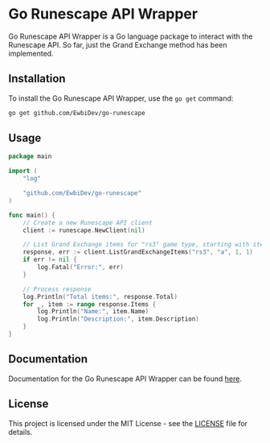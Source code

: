 # Go Runescape API Wrapper

Go Runescape API Wrapper is a Go language package to interact with the Runescape API. So far, just the Grand Exchange method has been implemented.

## Installation

To install the Go Runescape API Wrapper, use the `go get` command:

```sh
go get github.com/EwbiDev/go-runescape
```

## Usage

```go
package main

import (
	"log"

	"github.com/EwbiDev/go-runescape"
)

func main() {
	// Create a new Runescape API client
	client := runescape.NewClient(nil)

	// List Grand Exchange items for "rs3" game type, starting with item name "a", category 1, and page 1
	response, err := client.ListGrandExchangeItems("rs3", "a", 1, 1)
	if err != nil {
		log.Fatal("Error:", err)
	}

	// Process response
	log.Println("Total items:", response.Total)
	for _, item := range response.Items {
		log.Println("Name:", item.Name)
		log.Println("Description:", item.Description)
	}
}
```

## Documentation

Documentation for the Go Runescape API Wrapper can be found [here](https://pkg.go.dev/github.com/EwbiDev/go-runescape).

## License

This project is licensed under the MIT License - see the [LICENSE](LICENSE) file for details.
